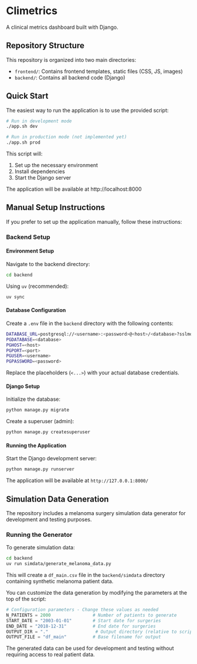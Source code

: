 # Climetrics

A clinical metrics dashboard built with Django.

## Repository Structure

This repository is organized into two main directories:

- `frontend/`: Contains frontend templates, static files (CSS, JS, images)
- `backend/`: Contains all backend code (Django)

## Quick Start

The easiest way to run the application is to use the provided script:

```bash
# Run in development mode
./app.sh dev

# Run in production mode (not implemented yet)
./app.sh prod
```

This script will:
1. Set up the necessary environment
2. Install dependencies
3. Start the Django server

The application will be available at http://localhost:8000

## Manual Setup Instructions

If you prefer to set up the application manually, follow these instructions:

### Backend Setup

#### Environment Setup

Navigate to the backend directory:
```bash
cd backend
```

Using `uv` (recommended):
```bash
uv sync
```

#### Database Configuration

Create a `.env` file in the `backend` directory with the following contents:

```bash
DATABASE_URL=postgresql://<username>:<password>@<host>/<database>?sslmode=require
PGDATABASE=<database>
PGHOST=<host>
PGPORT=<port>
PGUSER=<username>
PGPASSWORD=<password>
```

Replace the placeholders (`<...>`) with your actual database credentials.

#### Django Setup

Initialize the database:
```bash
python manage.py migrate
```

Create a superuser (admin):
```bash
python manage.py createsuperuser
```

#### Running the Application

Start the Django development server:
```bash
python manage.py runserver
```

The application will be available at `http://127.0.0.1:8000/`

## Simulation Data Generation

The repository includes a melanoma surgery simulation data generator for development and testing purposes.

### Running the Generator

To generate simulation data:

```bash
cd backend
uv run simdata/generate_melanoma_data.py
```

This will create a `df_main.csv` file in the `backend/simdata` directory containing synthetic melanoma patient data.

You can customize the data generation by modifying the parameters at the top of the script:

```python
# Configuration parameters - Change these values as needed
N_PATIENTS = 2000                # Number of patients to generate
START_DATE = "2003-01-01"        # Start date for surgeries
END_DATE = "2018-12-31"          # End date for surgeries
OUTPUT_DIR = "."                  # Output directory (relative to script location)
OUTPUT_FILE = "df_main"          # Base filename for output
```

The generated data can be used for development and testing without requiring access to real patient data.



